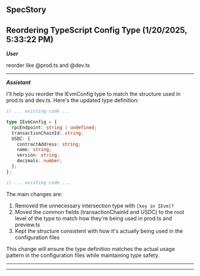 ## SpecStory

## Reordering TypeScript Config Type (1/20/2025, 5:33:22 PM)

_**User**_

reorder like @prod.ts  and @dev.ts 

---

_**Assistant**_

I'll help you reorder the IEvmConfig type to match the structure used in prod.ts and dev.ts. Here's the updated type definition:

```typescript:config/config.types.ts
// ... existing code ...

type IEvmConfig = {
  rpcEndpoint: string | undefined;
  transactionChainId: string;
  USDC: {
    contractAddress: string;
    name: string;
    version: string;
    decimals: number;
  };
};

// ... existing code ...
```

The main changes are:
1. Removed the unnecessary intersection type with `[key in IEvm]?`
2. Moved the common fields (transactionChainId and USDC) to the root level of the type to match how they're being used in prod.ts and preview.ts
3. Kept the structure consistent with how it's actually being used in the configuration files

This change will ensure the type definition matches the actual usage pattern in the configuration files while maintaining type safety.

---



---

